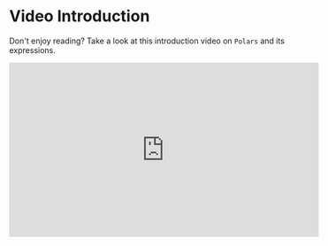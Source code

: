 # Video Introduction

Don't enjoy reading? Take a look at this introduction video on `Polars` and its expressions.

<iframe width="560" height="315" src="https://www.youtube.com/embed/iwGIuGk5nCE" title="YouTube video player" frameborder="0" allow="accelerometer; autoplay; clipboard-write; encrypted-media; gyroscope; picture-in-picture" allowfullscreen></iframe>
